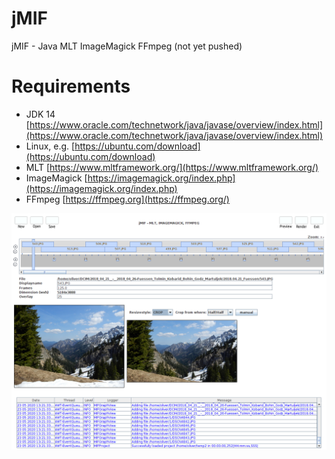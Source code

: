 # jMIF
jMIF - Java MLT ImageMagick FFmpeg (not yet pushed)

# Requirements
* JDK 14 [https://www.oracle.com/technetwork/java/javase/overview/index.html](https://www.oracle.com/technetwork/java/javase/overview/index.html)
* Linux, e.g. [https://ubuntu.com/download](https://ubuntu.com/download)
* MLT [https://www.mltframework.org/](https://www.mltframework.org/)
* ImageMagick [https://imagemagick.org/index.php](https://imagemagick.org/index.php)
* FFmpeg [https://ffmpeg.org](https://ffmpeg.org/)

![Image of jMIF](jMIF.png)
